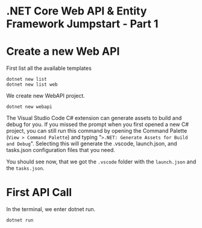 # .NET Core Web API & Entity Framework Jumpstart - Part 1

# Create a new Web API

First list all the available templates
```
dotnet new list
dotnet new list web
```

We create new WebAPI project.
```
dotnet new webapi
```

The Visual Studio Code C# extension can generate assets to build and debug for you. If you missed the prompt when you first opened a new C# project, you can still run this command by opening the Command Palette (`View > Command Palette`) and typing "`>.NET: Generate Assets for Build and Debug`". Selecting this will generate the .vscode, launch.json, and tasks.json configuration files that you need.

You should see now, that we got the `.vscode` folder with the `launch.json` and the `tasks.json`.

# First API Call

In the terminal, we enter dotnet run. 
```
dotnet run
```